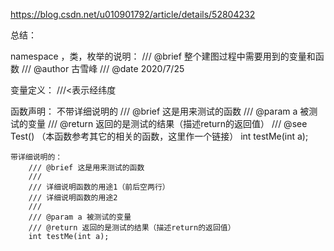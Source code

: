 https://blog.csdn.net/u010901792/article/details/52804232

总结：

namespace ，类，枚举的说明：
	/// @brief 整个建图过程中需要用到的变量和函数
	/// @author 古雪峰
	/// @date 2020/7/25
	
	

变量定义：
	///<表示经纬度


函数声明：
	不带详细说明的
		/// @brief 这是用来测试的函数
		/// @param a 被测试的变量
		/// @return 返回的是测试的结果（描述return的返回值）
		/// @see   Test()    （本函数参考其它的相关的函数，这里作一个链接）
		int testMe(int a);

	带详细说明的：
		/// @brief 这是用来测试的函数
		///
		/// 详细说明函数的用途1（前后空两行）
		/// 详细说明函数的用途2
		///
		/// @param a 被测试的变量
		/// @return 返回的是测试的结果（描述return的返回值）
		int testMe(int a);

